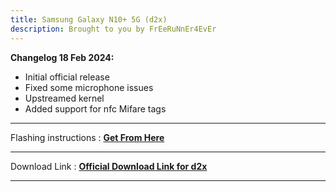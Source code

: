 ```yaml
---
title: Samsung Galaxy N10+ 5G (d2x) 
description: Brought to you by FrEeRuNnEr4EvEr
---
```


<b>Changelog 18 Feb 2024:</b>
- Initial official release
- Fixed some microphone issues
- Upstreamed kernel
- Added support for nfc Mifare tags

----
Flashing instructions : [**Get From Here**](d2x_inst.md)

----
Download Link : [**Official Download Link for d2x**](https://sourceforge.net/projects/projectmatrixx/files/Android-14/d2x/)

----
